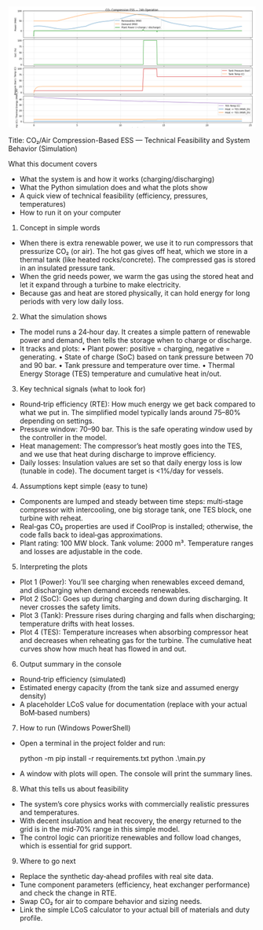 ![Simulation Results](Figure_1.png)

Title: CO₂/Air Compression-Based ESS — Technical Feasibility and System Behavior (Simulation)

What this document covers
- What the system is and how it works (charging/discharging)
- What the Python simulation does and what the plots show
- A quick view of technical feasibility (efficiency, pressures, temperatures)
- How to run it on your computer

1) Concept in simple words
- When there is extra renewable power, we use it to run compressors that pressurize CO₂ (or air). The hot gas gives off heat, which we store in a thermal tank (like heated rocks/concrete). The compressed gas is stored in an insulated pressure tank.
- When the grid needs power, we warm the gas using the stored heat and let it expand through a turbine to make electricity.
- Because gas and heat are stored physically, it can hold energy for long periods with very low daily loss.

2) What the simulation shows
- The model runs a 24‑hour day. It creates a simple pattern of renewable power and demand, then tells the storage when to charge or discharge.
- It tracks and plots:
  • Plant power: positive = charging, negative = generating.
  • State of charge (SoC) based on tank pressure between 70 and 90 bar.
  • Tank pressure and temperature over time.
  • Thermal Energy Storage (TES) temperature and cumulative heat in/out.

3) Key technical signals (what to look for)
- Round‑trip efficiency (RTE): How much energy we get back compared to what we put in. The simplified model typically lands around 75–80% depending on settings.
- Pressure window: 70–90 bar. This is the safe operating window used by the controller in the model.
- Heat management: The compressor’s heat mostly goes into the TES, and we use that heat during discharge to improve efficiency.
- Daily losses: Insulation values are set so that daily energy loss is low (tunable in code). The document target is <1%/day for vessels.

4) Assumptions kept simple (easy to tune)
- Components are lumped and steady between time steps: multi‑stage compressor with intercooling, one big storage tank, one TES block, one turbine with reheat.
- Real‑gas CO₂ properties are used if CoolProp is installed; otherwise, the code falls back to ideal‑gas approximations.
- Plant rating: 100 MW block. Tank volume: 2000 m³. Temperature ranges and losses are adjustable in the code.

5) Interpreting the plots
- Plot 1 (Power): You’ll see charging when renewables exceed demand, and discharging when demand exceeds renewables.
- Plot 2 (SoC): Goes up during charging and down during discharging. It never crosses the safety limits.
- Plot 3 (Tank): Pressure rises during charging and falls when discharging; temperature drifts with heat losses.
- Plot 4 (TES): Temperature increases when absorbing compressor heat and decreases when reheating gas for the turbine. The cumulative heat curves show how much heat has flowed in and out.

6) Output summary in the console
- Round‑trip efficiency (simulated)
- Estimated energy capacity (from the tank size and assumed energy density)
- A placeholder LCoS value for documentation (replace with your actual BoM‑based numbers)

7) How to run (Windows PowerShell)
- Open a terminal in the project folder and run:

  python -m pip install -r requirements.txt
  python .\main.py

- A window with plots will open. The console will print the summary lines.

8) What this tells us about feasibility
- The system’s core physics works with commercially realistic pressures and temperatures.
- With decent insulation and heat recovery, the energy returned to the grid is in the mid‑70% range in this simple model.
- The control logic can prioritize renewables and follow load changes, which is essential for grid support.

9) Where to go next
- Replace the synthetic day‑ahead profiles with real site data.
- Tune component parameters (efficiency, heat exchanger performance) and check the change in RTE.
- Swap CO₂ for air to compare behavior and sizing needs.
- Link the simple LCoS calculator to your actual bill of materials and duty profile.
